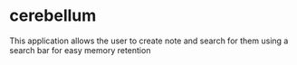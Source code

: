 # cerebellum
This application allows the user to create note and search for them using a search bar for easy memory retention
